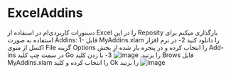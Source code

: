 # ExcelAddins
 دستورات کاربردی‌ام در استفاده از Excel را در این Reposity بارگذاری میکنم
 برای استفاده به صورت Addins:
 1- فایل MyAddins.xlam را دانلود کنید
2- در نرم افزار اکسل از منوی File گزینه Options را انتخاب کرده و در پنجره باز شده از بخش Add-ins در سمت چپ کلید Go را بزنید.
![image](https://github.com/user-attachments/assets/0f4e4988-40c9-4ce6-b1db-c5ce45635f03)
3- با زدن کلید Brows فایل MyAddins.xlam را انتخاب کرده و کلید Ok را بزنید
![image](https://github.com/user-attachments/assets/3af04598-f42c-4fcc-a49f-ee4b2a20bd57)
